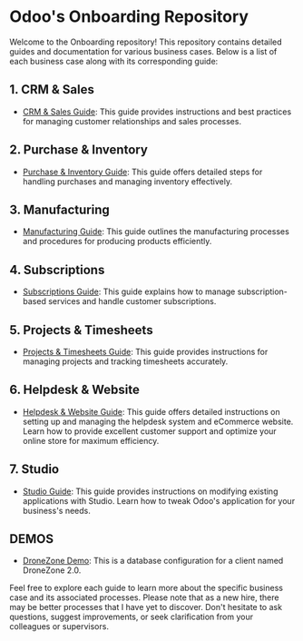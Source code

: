 # Odoo's Onboarding Repository

Welcome to the Onboarding repository! This repository contains detailed guides and documentation for various business cases. Below is a list of each business case along with its corresponding guide:

## 1. CRM & Sales

- [CRM & Sales Guide](1-crm-sales.md): This guide provides instructions and best practices for managing customer relationships and sales processes.

## 2. Purchase & Inventory

- [Purchase & Inventory Guide](2-purchase-inventory.md): This guide offers detailed steps for handling purchases and managing inventory effectively.

## 3. Manufacturing

- [Manufacturing Guide](3-manufacturing.md): This guide outlines the manufacturing processes and procedures for producing products efficiently.

## 4. Subscriptions

- [Subscriptions Guide](4-subscriptions.md): This guide explains how to manage subscription-based services and handle customer subscriptions.

## 5. Projects & Timesheets

- [Projects & Timesheets Guide](5-projects-timesheets.md): This guide provides instructions for managing projects and tracking timesheets accurately.

## 6. Helpdesk & Website

- [Helpdesk & Website Guide](6-helpdesk-website.md): This guide offers detailed instructions on setting up and managing the helpdesk system and eCommerce website. Learn how to provide excellent customer support and optimize your online store for maximum efficiency.

## 7. Studio
- [Studio Guide](7-studio.md): This guide provides instructions on modifying existing applications with Studio. Learn how to tweak Odoo's application for your business's needs.

## DEMOS
- [DroneZone Demo]([github.com/elct-odoo/onboarding/blob/main/dronezone-demo/database-config.md]): This is a database configuration for a client named DroneZone 2.0.

Feel free to explore each guide to learn more about the specific business case and its associated processes. Please note that as a new hire, there may be better processes that I have yet to discover. Don't hesitate to ask questions, suggest improvements, or seek clarification from your colleagues or supervisors.
